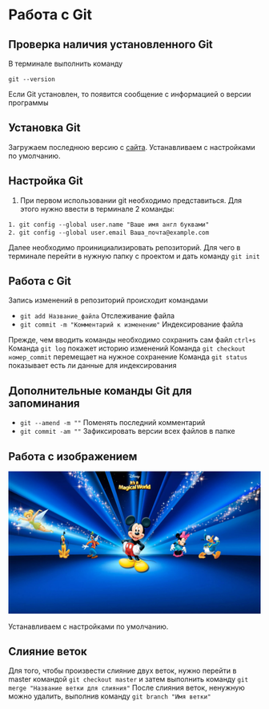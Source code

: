 # Работа с Git

## Проверка наличия установленного Git

В терминале выполнить команду 
```
git --version
```

Если Git установлен, то появится сообщение с информацией о версии программы

## Установка Git

Загружаем последнюю версию с [сайта](https://git-scm.com/book/ru/v2/%D0%92%D0%B2%D0%B5%D0%B4%D0%B5%D0%BD%D0%B8%D0%B5-%D0%A3%D1%81%D1%82%D0%B0%D0%BD%D0%BE%D0%B2%D0%BA%D0%B0-Git). Устанавливаем с настройками по умолчанию.

## Настройка Git

1. При первом использовании git необходимо представиться. Для этого нужно ввести в терминале 2 команды:

```
1. git config --global user.name "Ваше имя англ буквами"
2. git config --global user.email Ваша_почта@example.com
```
 Далее необходимо проинициализировать репозиторий. Для чего в терминале перейти в нужную папку с проектом и дать команду ```git init```
## Работа с Git

 Запись изменений в репозиторий происходит командами 
* ```git add Название_файла``` Отслеживание файла
* ```git commit -m "Комментарий к изменению"``` Индексирование файла

Прежде, чем вводить команды необходимо сохранить сам файл ```ctrl+s```
 Команда ```git log``` покажет историю изменений
 Команда ```git checkout номер_commit``` перемещает на нужное сохранение
 Команда ```git status``` показывает есть ли данные для индексирования

## Дополнительные команды Git для запоминания

* ```git --amend -m ""``` Поменять последний комментарий
* ```git commit -am ""``` Зафиксировать версии всех файлов в папке

## Работа с изображением
![Disney](iI5YCCAON.jpg)

Устанавливаем с настройками по умолчанию.

## Слияние веток

Для того, чтобы произвести слияние двух веток, нужно перейти в master командой
`git checkout master` и затем выполнить команду `git merge "Название ветки для слияния"`
После слияния веток, ненужную можно удалить, выполнив команду `git branch "Имя ветки"`